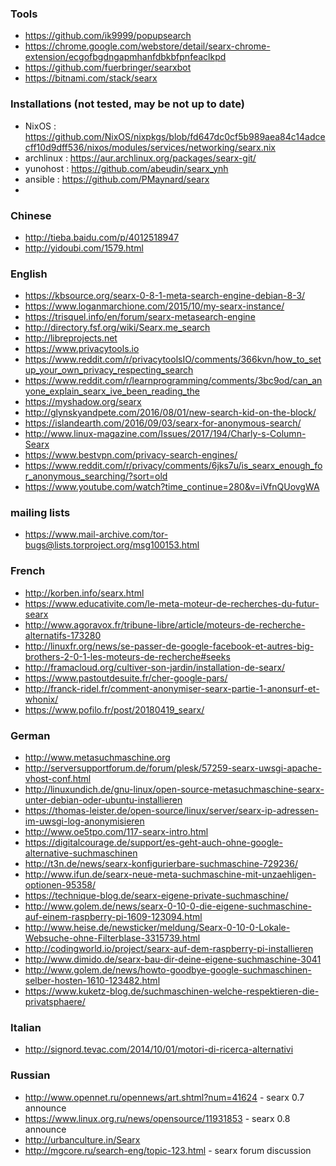 ### Tools
* https://github.com/ik9999/popupsearch
* https://chrome.google.com/webstore/detail/searx-chrome-extension/ecgofbgdngapmhanfdbkbfpnfeaclkpd
* https://github.com/fuerbringer/searxbot
* https://bitnami.com/stack/searx

### Installations (not tested, may be not up to date)
* NixOS : https://github.com/NixOS/nixpkgs/blob/fd647dc0cf5b989aea84c14adcecff10d9dff536/nixos/modules/services/networking/searx.nix
* archlinux : https://aur.archlinux.org/packages/searx-git/
* yunohost : https://github.com/abeudin/searx_ynh
* ansible : https://github.com/PMaynard/searx
* 

### Chinese

* http://tieba.baidu.com/p/4012518947
* http://yidoubi.com/1579.html

### English

* https://kbsource.org/searx-0-8-1-meta-search-engine-debian-8-3/
* https://www.loganmarchione.com/2015/10/my-searx-instance/
* https://trisquel.info/en/forum/searx-metasearch-engine
* http://directory.fsf.org/wiki/Searx.me_search
* http://libreprojects.net
* https://www.privacytools.io
* https://www.reddit.com/r/privacytoolsIO/comments/366kvn/how_to_setup_your_own_privacy_respecting_search
* https://www.reddit.com/r/learnprogramming/comments/3bc9od/can_anyone_explain_searx_ive_been_reading_the
* https://myshadow.org/searx
* http://glynskyandpete.com/2016/08/01/new-search-kid-on-the-block/
* https://islandearth.com/2016/09/03/searx-for-anonymous-search/
* http://www.linux-magazine.com/Issues/2017/194/Charly-s-Column-Searx
* https://www.bestvpn.com/privacy-search-engines/
* https://www.reddit.com/r/privacy/comments/6jks7u/is_searx_enough_for_anonymous_searching/?sort=old
* https://www.youtube.com/watch?time_continue=280&v=iVfnQUovgWA

### mailing lists
* https://www.mail-archive.com/tor-bugs@lists.torproject.org/msg100153.html

### French

* http://korben.info/searx.html
* https://www.educativite.com/le-meta-moteur-de-recherches-du-futur-searx
* http://www.agoravox.fr/tribune-libre/article/moteurs-de-recherche-alternatifs-173280
* http://linuxfr.org/news/se-passer-de-google-facebook-et-autres-big-brothers-2-0-1-les-moteurs-de-recherche#seeks
* http://framacloud.org/cultiver-son-jardin/installation-de-searx/
* https://www.pastoutdesuite.fr/cher-google-pars/
* http://franck-ridel.fr/comment-anonymiser-searx-partie-1-anonsurf-et-whonix/
* https://www.pofilo.fr/post/20180419_searx/

### German

* http://www.metasuchmaschine.org
* http://serversupportforum.de/forum/plesk/57259-searx-uwsgi-apache-vhost-conf.html
* http://linuxundich.de/gnu-linux/open-source-metasuchmaschine-searx-unter-debian-oder-ubuntu-installieren
* https://thomas-leister.de/open-source/linux/server/searx-ip-adressen-im-uwsgi-log-anonymisieren
* http://www.oe5tpo.com/117-searx-intro.html
* https://digitalcourage.de/support/es-geht-auch-ohne-google-alternative-suchmaschinen
* http://t3n.de/news/searx-konfigurierbare-suchmaschine-729236/
* http://www.ifun.de/searx-neue-meta-suchmaschine-mit-unzaehligen-optionen-95358/
* https://technique-blog.de/searx-eigene-private-suchmaschine/
* http://www.golem.de/news/searx-0-10-0-die-eigene-suchmaschine-auf-einem-raspberry-pi-1609-123094.html
* http://www.heise.de/newsticker/meldung/Searx-0-10-0-Lokale-Websuche-ohne-Filterblase-3315739.html
* http://codingworld.io/project/searx-auf-dem-raspberry-pi-installieren
* http://www.dimido.de/searx-bau-dir-deine-eigene-suchmaschine-3041
* http://www.golem.de/news/howto-goodbye-google-suchmaschinen-selber-hosten-1610-123482.html
* https://www.kuketz-blog.de/suchmaschinen-welche-respektieren-die-privatsphaere/

### Italian

* http://signord.tevac.com/2014/10/01/motori-di-ricerca-alternativi

### Russian
* http://www.opennet.ru/opennews/art.shtml?num=41624 - searx 0.7 announce
* https://www.linux.org.ru/news/opensource/11931853 - searx 0.8 announce
* http://urbanculture.in/Searx
* http://mgcore.ru/search-eng/topic-123.html - searx forum discussion